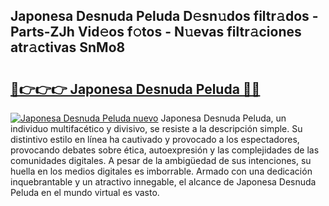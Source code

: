 ## Japonesa Desnuda Peluda D𝚎sn𝚞dos filtr𝚊dos - Parts-ZJh Vid𝚎os f𝚘tos - N𝚞evas filtr𝚊ciones atr𝚊ctivas SnMo8

# <h2><a href="http://mb5tae.tromn.icu/?c=Japonesa+Desnuda+Peluda">🔗👉👉👉 Japonesa Desnuda Peluda 🔗🔗</a></h2>

[![Japonesa Desnuda Peluda nuevo](https://i.imgur.com/pEAQMta.gif)](http://mb5tae.tromn.icu/?c=Japonesa+Desnuda+Peluda)
Japonesa Desnuda Peluda, un individuo multifacético y divisivo, se resiste a la descripción simple. Su distintivo estilo en línea ha cautivado y provocado a los espectadores, provocando debates sobre ética, autoexpresión y las complejidades de las comunidades digitales. A pesar de la ambigüedad de sus intenciones, su huella en los medios digitales es imborrable. Armado con una dedicación inquebrantable y un atractivo innegable, el alcance de Japonesa Desnuda Peluda en el mundo virtual es vasto.
